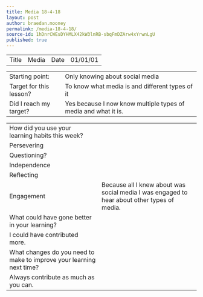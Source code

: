 ```yaml
---
title: Media 18-4-18
layout: post
author: braedan.mooney
permalink: /media-18-4-18/
source-id: 1hDnrCWEsDYHMLX42kW3lnRB-sbqFmDZArw4xYrwnLgU
published: true
---
```

<table>
  <tr>
    <td>Title</td>
    <td>Media</td>
    <td>Date</td>
    <td>01/01/01</td>
  </tr>
</table>


<table>
  <tr>
    <td>Starting point:</td>
    <td>Only knowing about social media</td>
  </tr>
  <tr>
    <td>Target for this lesson?</td>
    <td>To know what media is and different types of it</td>
  </tr>
  <tr>
    <td>Did I reach my target? </td>
    <td>Yes because I now know multiple types of media and what it is.</td>
  </tr>
</table>


<table>
  <tr>
    <td>How did you use your learning habits this week?</td>
    <td></td>
  </tr>
  <tr>
    <td>Persevering</td>
    <td></td>
  </tr>
  <tr>
    <td>Questioning?</td>
    <td></td>
  </tr>
  <tr>
    <td>Independence</td>
    <td></td>
  </tr>
  <tr>
    <td>Reflecting</td>
    <td></td>
  </tr>
  <tr>
    <td>Engagement</td>
    <td>Because all I knew about was social media I was engaged to hear about other types of media.</td>
  </tr>
  <tr>
    <td>What could have gone better in your learning?</td>
    <td></td>
  </tr>
  <tr>
    <td>I could have contributed more.</td>
    <td></td>
  </tr>
  <tr>
    <td>What changes do you need to make to improve your learning next time?</td>
    <td></td>
  </tr>
  <tr>
    <td>Always contribute as much as you can.</td>
    <td></td>
  </tr>
</table>


